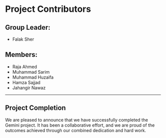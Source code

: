 # Project Contributors

## Group Leader:
- Falak Sher

## Members:
- Raja Ahmed
- Muhammad Sarim
- Muhammad Huzaifa
- Hamza Sajjad
- Jahangir Nawaz

---

## Project Completion
We are pleased to announce that we have successfully completed the Gemini project. It has been a collaborative effort, and we are proud of the outcomes achieved through our combined dedication and hard work.
